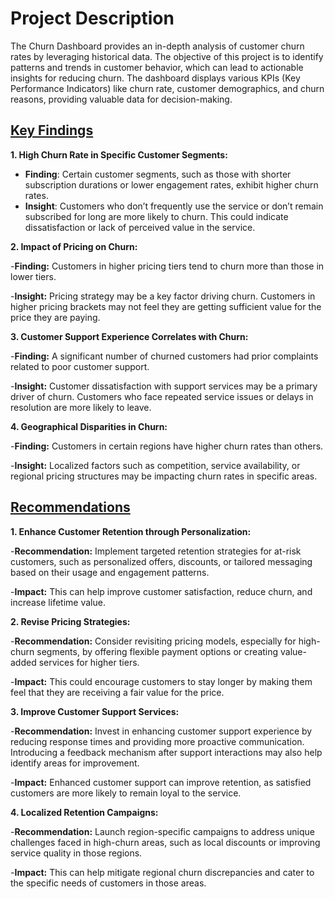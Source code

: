 # Project Description
The Churn Dashboard provides an in-depth analysis of customer churn rates by leveraging historical data. The objective of this project is to identify patterns and trends in customer behavior, which can lead to actionable insights for reducing churn. The dashboard displays various KPIs (Key Performance Indicators) like churn rate, customer demographics, and churn reasons, providing valuable data for decision-making.

## <u>**Key Findings**</u>

**1. High Churn Rate in Specific Customer Segments:**

- **Finding**: Certain customer segments, such as those with shorter subscription durations or lower engagement rates, exhibit higher churn rates.
- **Insight**: Customers who don’t frequently use the service or don’t remain subscribed for long are more likely to churn. This could indicate dissatisfaction or lack of perceived value in the service.
  
 **2. Impact of Pricing on Churn:**

-**Finding:** Customers in higher pricing tiers tend to churn more than those in lower tiers.

-**Insight:** Pricing strategy may be a key factor driving churn. Customers in higher pricing brackets may not feel they are getting sufficient value for the price they are paying.

**3. Customer Support Experience Correlates with Churn:**

-**Finding:** A significant number of churned customers had prior complaints related to poor customer support.

-**Insight:** Customer dissatisfaction with support services may be a primary driver of churn. Customers who face repeated service issues or delays in resolution are more likely to leave.

**4. Geographical Disparities in Churn:**

-**Finding:** Customers in certain regions have higher churn rates than others.

-**Insight:** Localized factors such as competition, service availability, or regional pricing structures may be impacting churn rates in specific areas.


## <u>**Recommendations**</u>
**1. Enhance Customer Retention through Personalization:**

-**Recommendation:** Implement targeted retention strategies for at-risk customers, such as personalized offers, discounts, or tailored messaging based on their usage and engagement patterns.

-**Impact:** This can help improve customer satisfaction, reduce churn, and increase lifetime value.

**2. Revise Pricing Strategies:**

-**Recommendation:** Consider revisiting pricing models, especially for high-churn segments, by offering flexible payment options or creating value-added services for higher tiers.

-**Impact:** This could encourage customers to stay longer by making them feel that they are receiving a fair value for the price.

**3. Improve Customer Support Services:**

-**Recommendation:** Invest in enhancing customer support experience by reducing response times and providing more proactive communication. Introducing a feedback mechanism after support interactions may also help identify areas for improvement.

-**Impact:** Enhanced customer support can improve retention, as satisfied customers are more likely to remain loyal to the service.

**4. Localized Retention Campaigns:**

-**Recommendation:** Launch region-specific campaigns to address unique challenges faced in high-churn areas, such as local discounts or improving service quality in those regions.

-**Impact:** This can help mitigate regional churn discrepancies and cater to the specific needs of customers in those areas.
